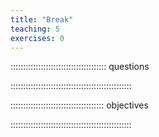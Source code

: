 ```yaml
---
title: "Break"
teaching: 5
exercises: 0
---
```


:::::::::::::::::::::::::::::::::::::: questions 

::::::::::::::::::::::::::::::::::::::::::::::::

::::::::::::::::::::::::::::::::::::: objectives

::::::::::::::::::::::::::::::::::::::::::::::::

